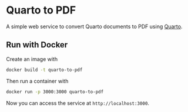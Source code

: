 # Quarto to PDF

A simple web service to convert Quarto documents to PDF using [Quarto](https://quarto.org/).

## Run with Docker

Create an image with

```bash
docker build -t quarto-to-pdf
```

Then run a container with

```bash
docker run -p 3000:3000 quarto-to-pdf
```

Now you can access the service at `http://localhost:3000`.
